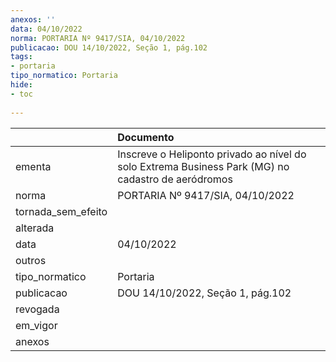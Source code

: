 ```yaml
---
anexos: ''
data: 04/10/2022
norma: PORTARIA Nº 9417/SIA, 04/10/2022
publicacao: DOU 14/10/2022, Seção 1, pág.102
tags:
- portaria
tipo_normatico: Portaria
hide: 
- toc 
 
---
```


|                    | Documento                                                                                          |
|:-------------------|:---------------------------------------------------------------------------------------------------|
| ementa             | Inscreve o Heliponto privado ao nível do solo Extrema Business Park (MG) no cadastro de aeródromos |
| norma              | PORTARIA Nº 9417/SIA, 04/10/2022                                                                   |
| tornada_sem_efeito |                                                                                                    |
| alterada           |                                                                                                    |
| data               | 04/10/2022                                                                                         |
| outros             |                                                                                                    |
| tipo_normatico     | Portaria                                                                                           |
| publicacao         | DOU 14/10/2022, Seção 1, pág.102                                                                   |
| revogada           |                                                                                                    |
| em_vigor           |                                                                                                    |
| anexos             |                                                                                                    |